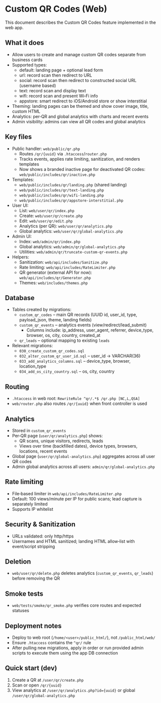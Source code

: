# Custom QR Codes (Web)

This document describes the Custom QR Codes feature implemented in the web app.

## What it does
- Allow users to create and manage custom QR codes separate from business cards
- Supported types:
  - default: landing page + optional lead form
  - url: record scan then redirect to URL
  - social: record scan then redirect to constructed social URL (username based)
  - text: record scan and display text
  - wifi: record scan and present Wi‑Fi info
  - appstore: smart redirect to iOS/Android store or show interstitial
- Theming: landing pages can be themed and show cover image, title, custom HTML
- Analytics: per‑QR and global analytics with charts and recent events
- Admin visibility: admins can view all QR codes and global analytics

## Key files
- Public handler: `web/public/qr.php`
  - Routes `/qr/{uuid}` via `.htaccess`/`router.php`
  - Tracks events, applies rate limiting, sanitization, and renders templates
  - Now shows a branded inactive page for deactivated QR codes: `web/public/includes/qr/inactive.php`
- Templates:
  - `web/public/includes/qr/landing.php` (shared landing)
  - `web/public/includes/qr/text-landing.php`
  - `web/public/includes/qr/wifi-landing.php`
  - `web/public/includes/qr/appstore-interstitial.php`
- User UI:
  - List: `web/user/qr/index.php`
  - Create: `web/user/qr/create.php`
  - Edit: `web/user/qr/edit.php`
  - Analytics (per QR): `web/user/qr/analytics.php`
  - Global analytics: `web/user/qr/global-analytics.php`
- Admin UI:
  - Index: `web/admin/qr/index.php`
  - Global analytics: `web/admin/qr/global-analytics.php`
  - Utilities: `web/admin/qr/truncate-custom-qr-events.php`
- Helpers:
  - Sanitization: `web/api/includes/Sanitize.php`
  - Rate limiting: `web/api/includes/RateLimiter.php`
  - QR generator (external API for now): `web/api/includes/qr/Generator.php`
  - Themes: `web/includes/themes.php`

## Database
- Tables created by migrations:
  - `custom_qr_codes` – main QR records (UUID id, user_id, type, payload_json, theme, landing fields)
  - `custom_qr_events` – analytics events (view/redirect/lead_submit)
    - Columns include: ip_address, user_agent, referrer, device_type, browser, os, city, country, created_at
  - `qr_leads` – optional mapping to existing `leads`
- Relevant migrations:
  - `030_create_custom_qr_codes.sql`
  - `032_alter_custom_qr_user_id.sql` – user_id -> VARCHAR(36)
  - `033_add_analytics_columns.sql` – device_type, browser, location_type
  - `034_add_os_city_country.sql` – os, city, country

## Routing
- `.htaccess` in web root: `RewriteRule ^qr/.*$ /qr.php [NC,L,QSA]`
- `web/router.php` also routes `/qr/{uuid}` when front controller is used

## Analytics
- Stored in `custom_qr_events`
- Per‑QR page (`user/qr/analytics.php`) shows:
  - QR scans, unique visitors, redirects, leads
  - Views over time (backfilled dates), device types, browsers, locations, recent events
- Global page (`user/qr/global-analytics.php`) aggregates across all user QR codes
- Admin global analytics across all users: `admin/qr/global-analytics.php`

## Rate limiting
- File‑based limiter in `web/api/includes/RateLimiter.php`
- Default: 100 views/minute per IP for public scans; lead capture is separately limited
- Supports IP whitelist

## Security & Sanitization
- URLs validated: only http/https
- Usernames and HTML sanitized; landing HTML allow‑list with event/script stripping

## Deletion
- `web/user/qr/delete.php` deletes analytics (`custom_qr_events`, `qr_leads`) before removing the QR

## Smoke tests
- `web/tests/smoke/qr_smoke.php` verifies core routes and expected statuses

## Deployment notes
- Deploy to web root (`/home/<user>/public_html/`), not `/public_html/web/`
- Ensure `.htaccess` contains the `^qr/` rule
- After pulling new migrations, apply in order or run provided admin scripts to execute them using the app DB connection

## Quick start (dev)
1) Create a QR at `/user/qr/create.php`
2) Scan or open `/qr/{uuid}`
3) View analytics at `/user/qr/analytics.php?id={uuid}` or global `/user/qr/global-analytics.php`

